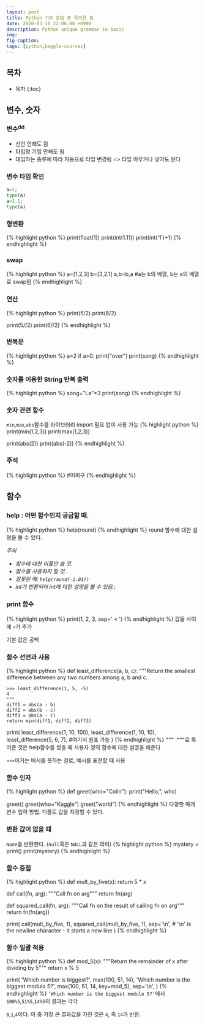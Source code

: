 ```yaml
---
layout: post
title: Python 기본 문법 중 특이한 점
date: 2020-03-10 22:06:00 +0900
description: Python unique grammar in basic
img:
fig-caption:
tags: [python,kaggle-courses]
---
```

## 목차
* 목차
{:toc}


## 변수, 숫자

### 변수<sup>dd</sup>
* 선언 안해도 됨
* 타입명 기입 안해도 됨
* 대입하는 종류에 따라 자동으로 타입 변경됨 => 타입 아무거나 넣어도 된다

### 변수 타입 확인
```python
a=1;
type(a)
a=1.1;
type(a)
```

### 형변환
{% highlight python %}
print(float(1))
print(int(1.11))
print(int(‘1’)+1)
{% endhighlight %}

### swap
{% highlight python %}
a=[1,2,3]
b=[3,2,1]
a,b=b,a
#a는 b의 배열, b는 a의 배열로 swap됨
{% endhighlight %}

### 연산
{% highlight python %}
print(5/2)
print(6/2)

print(5//2)
print(6//2)
{% endhighlight %}

### 반복문
{% highlight python %}
a=2
if a>0:
  print("over")
print(song)
{% endhighlight %}

### 숫자를 이용한 String 반복 출력
{% highlight python %}
song="La"*3
print(song)
{% endhighlight %}

### 숫자 관련 함수
`min`,`max`,`abs`함수를 라이브러리 import 필요 없이 사용 가능
{% highlight python %}
print(min(1,2,3))
print(max(1,2,3))

print(abs(2))
print(abs(-2))
{% endhighlight %}

### 주석
{% highlight python %}
#어쩌구
{% endhighlight %}


## 함수

### help : 어떤 함수인지 궁금할 때.
{% highlight python %}
help(round)
{% endhighlight %}
round 함수에 대한 설명을 볼 수 있다.

*주의*
* *함수에 대한 이름만 쓸 것.*
* *함수를 사용하지 말 것.*
* *잘못된 예: `help(round(-2.01))`*
* *int가 반환되어 int에 대한 설명을 볼 수 있음.;*

### print 함수
{% highlight python %}
print(1, 2, 3, sep=' < ')
{% endhighlight %}
값들 사이에 `<`가 추가

기본 값은 공백

### 함수 선언과 사용
{% highlight python %}
def least_difference(a, b, c):
    """Return the smallest difference between any two numbers
    among a, b and c.
    
    >>> least_difference(1, 5, -5)
    4
    """
    diff1 = abs(a - b)
    diff2 = abs(b - c)
    diff3 = abs(a - c)
    return min(diff1, diff2, diff3)

print(
    least_difference(1, 10, 100),
    least_difference(1, 10, 10),
    least_difference(5, 6, 7), #여기서 쉼표 가능
)
{% endhighlight %}
`””” “””`로 묶어준 것은 help함수를 썼을 때 사용자 정의 함수에 대한 설명을 해준다

`>>>`이거는 배시를 뜻하는 걸로, 예시를 표현할 때 사용

### 함수 인자
{% highlight python %}
def greet(who="Colin"):
    print("Hello,", who)
    
greet()
greet(who="Kaggle")
greet("world")
{% endhighlight %}
다양한 매개변수 입력 방법. 디폴트 값을 지정할 수 있다.

### 반환 값이 없을 때
`None`을 반환한다. (`null`혹은 `NULL`과 같은 의미)
{% highlight python %}
mystery = print()
print(mystery)
{% endhighlight %}

### 함수 중첩
{% highlight python %}
def mult_by_five(x):
    return 5 * x

def call(fn, arg):
    """Call fn on arg"""
    return fn(arg)

def squared_call(fn, arg):
    """Call fn on the result of calling fn on arg"""
    return fn(fn(arg))

print(
    call(mult_by_five, 1),
    squared_call(mult_by_five, 1), 
    sep='\n', # '\n' is the newline character - it starts a new line
)
{% endhighlight %}

### 함수 일괄 적용
{% highlight python %}
def mod_5(x):
    """Return the remainder of x after dividing by 5"""
    return x % 5

print(
    'Which number is biggest?',
    max(100, 51, 14),
    'Which number is the biggest modulo 5?',
    max(100, 51, 14, key=mod_5),
    sep='\n',
)
{% endhighlight %}
`’Which number is the biggest modulo 5?’`에서
`100%5`,`51%5`,`14%5`의 결과는 각각

`0`,`1`,`4`이다. 이 중 가장 큰 결과값을 가진 것은 `4`, 즉 `14`가 반환.


##
